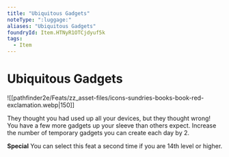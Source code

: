 ```yaml
---
title: "Ubiquitous Gadgets"
noteType: ":luggage:"
aliases: "Ubiquitous Gadgets"
foundryId: Item.HTNyR1OTCjdyuf5k
tags:
  - Item
---
```


# Ubiquitous Gadgets
![[pathfinder2e/Feats/zz_asset-files/icons-sundries-books-book-red-exclamation.webp|150]]

They thought you had used up all your devices, but they thought wrong! You have a few more gadgets up your sleeve than others expect. Increase the number of temporary gadgets you can create each day by 2.

**Special** You can select this feat a second time if you are 14th level or higher.
